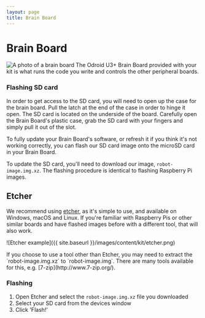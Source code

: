 ```yaml
---
layout: page
title: Brain Board
---
```


Brain Board
===========

<img src="{{ site.baseurl }}/images/content/kit/brain.png" alt="A photo of a brain board" title="A brain board" class="right" />
The Odroid U3+ Brain Board provided with your kit is what runs the code you write
and controls the other peripheral boards.

### Flashing SD card

In order to get access to the SD card, you will need to open up the case for the brain board. Pull the latch at the end of the case in order to hinge it open.
The SD card is located on the underside of the board. Carefully open the Brain Board's plastic case, grab the SD card with your fingers and simply pull it out of the slot.

To fully update your Brain Board's software, or refresh it if you think it's not working correctly, you can flash our SD card image onto the microSD card in your Brain Board.

To update the SD card, you'll need to download our image, `robot-image.img.xz`. The flashing procedure is identical to flashing Raspberry Pi images.

## Etcher
We recommend using [etcher](https://etcher.io), as it's simple to use, and available on Windows, macOS and Linux. If you're familiar with Raspberry Pis or other similar boards and have flashed images before with a different tool, that will also work.

![Etcher example]({{ site.baseurl }}/images/content/kit/etcher.png)

<div class="info">
If you choose to use a tool other than Etcher, you may need to extract the `robot-image.img.xz` to `robot-image.img`. There are many tools available for this, e.g. [7-zip](http://www.7-zip.org/).
</div>

### Flashing

1. Open Etcher and select the `robot-image.img.xz` file you downloaded
2. Select your SD card from the devices window
3. Click 'Flash!'
